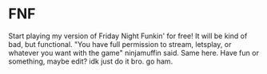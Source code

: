 # FNF
Start playing my version of Friday Night Funkin' for free! It will be kind of bad, but functional.
"You have full permission to stream, letsplay, or whatever you want with the game" ninjamuffin said.
Same here. Have fun or something, maybe edit? idk just do it bro. go ham.
